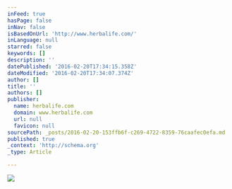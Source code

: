 ```yaml
---
inFeed: true
hasPage: false
inNav: false
isBasedOnUrl: 'http://www.herbalife.com/'
inLanguage: null
starred: false
keywords: []
description: ''
datePublished: '2016-02-20T17:34:15.358Z'
dateModified: '2016-02-20T17:34:07.374Z'
author: []
title: ''
authors: []
publisher:
  name: herbalife.com
  domain: www.herbalife.com
  url: null
  favicon: null
sourcePath: _posts/2016-02-20-153ffb6f-c269-4722-8359-76caafec0efa.md
published: true
_context: 'http://schema.org'
_type: Article

---
```

![](http://edge.myherbalife.com/vmba/media/BA9BCC42-EA65-41F7-AE65-AC96FD4B4604/Web/General/Original/NewYearBannerforHL.jpg)